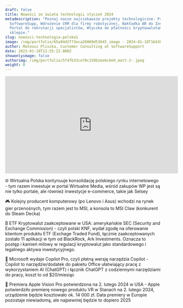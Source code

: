 ```yaml
---
draft: false
title: Nowości ze świata technologii styczeń 2024
metadescription: "Poznaj nasze najciekawsze projekty technologiczne: Produkt
  SoftwareSupp, Wdrożenie CRM dla firmy robotycznej, Nakładka AR do Instagram,
  Portal do rekrutacji specjalistów, Wtyczka do płatności kryptowalutami w
  sklepie."
slug: nowosci-technologia-polska1
image: /img/portfolio/65a94d2f73eca26009d53645_image - 2024-01-18T164301.612-min.png
author: Mateusz Pliszka, Customer Consulting at SoftwareSupport
date: 2023-01-18T12:55:22.000Z
showonlyimage: false
authorimg: /img/portfolio/5f4fb33ce70c159b2ee6c6e9_matt-2-.jpeg
weight: 0
---
```

<iframe width="560" height="315" src="https://www.youtube.com/embed/H590JMMEyUE?si=F8OtxiitL1_aoifN" title="YouTube video player" frameborder="0" allow="accelerometer; autoplay; clipboard-write; encrypted-media; gyroscope; picture-in-picture; web-share" allowfullscreen></iframe>

🌐 Wirtualna Polska kontynuuje konsolidację polskiego rynku internetowego - tym razem inwestuje w portal Wirtualne Media, wśród zakupów WP jest są nie tylko portale, ale również inwestycje e-commerce, takie jak Selsey

🎮 Kolejny producent komputerowy (po Lenovo i Asus) wchodzi na rynek gier przenośnych, tym razem jest to MSI, a konsola to MSI Claw (konkurent do Steam Decka)

₿ ETF Kryptowalut zaakceptowane w USA: amerykańskie SEC (Security and Exchange Commission) - czyli polski KNF, wydał zgodę na oferowanie klientom produktu ETF (Exchage Traded Fund), łącznie zaakceptowanych zostało 11 aplikacji w tym od BlackRock, Ark Investments. Oznacza to postęp i kamień milowy w regulacji kryptowalut jako standardowego i legalnego aktywa inwestycyjnego.

🤖 Microsoft wydaje Copilot Pro, czyli płatną wersję narzędzia Copilot - Copilot to narzędzie/dodatek do pakietu Office ułatwiający pracę z wykorzystaniem AI (ChatGPT) i łącznik ChatGPT z codziennymi narzędziami do pracy, koszt to od $20/miesiąc

🥽 Premiera Apple Vision Pro potwierdzona na 2. lutego 2024 w USA - Apple potwierdziło premierę nowego produktu VR w Stanach na 2. lutego 2024, urządzenie będzie kosztowało ok. 14 000 zł. Data premiery w Europie pozostaje niewiadomą, ale najpewniej będzie to dopiero 2025